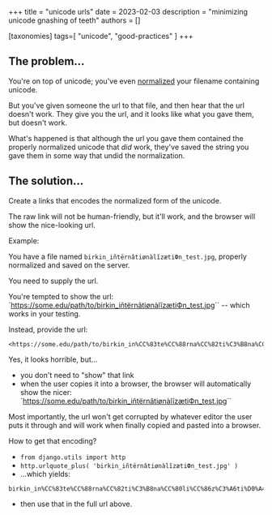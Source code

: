 +++
title = "unicode urls"
date = 2023-02-03
description = "minimizing unicode gnashing of teeth"
authors = []

[taxonomies]
tags=[ "unicode", "good-practices" ]
+++


## The problem...

You're on top of unicode; you've even [normalized](https://github.com/birkin/dev_meetings/blob/main/2022/2022-01.md#unicode-trickiness) your filename containing unicode.

But you've given someone the url to that file, and then hear that the url doesn't work. They give you the url, and it looks like what you gave them, but doesn't work.

What's happened is that although the url you gave them contained the properly normalized unicode that _did_ work, they've saved the string you gave them in some way that undid the normalization.

## The solution...

Create a links that encodes the normalized form of the unicode.

The raw link will not be human-friendly, but it'll work, and the browser will show the nice-looking url.

Example:

You have a file named `birkin_iñtërnâtiønàlĭzætiФn_test.jpg`, properly normalized and saved on the server.

You need to supply the url.

You're tempted to show the url: 
`<https://some.edu/path/to/birkin_iñtërnâtiønàlĭzætiФn_test.jpg>`` -- which works in your testing.

Instead, provide the url:
```
<https://some.edu/path/to/birkin_in%CC%83te%CC%88rna%CC%82ti%C3%B8na%CC%80li%CC%86z%C3%A6ti%D0%A4n_test.jpg>
```

Yes, it looks horrible, but...

- you don't need to "show" that link
- when the user copies it into a browser, the browser will automatically show the nicer:
  `<https://some.edu/path/to/birkin_iñtërnâtiønàlĭzætiФn_test.jpg>``

Most importantly, the url won't get corrupted by whatever editor the user puts it through and will work when finally copied and pasted into a browser.

How to get that encoding?

- `from django.utils import http`
- `http.urlquote_plus( 'birkin_iñtërnâtiønàlĭzætiФn_test.jpg' )`
- ...which yields: 

```
birkin_in%CC%83te%CC%88rna%CC%82ti%C3%B8na%CC%80li%CC%86z%C3%A6ti%D0%A4n_test.jpg
```

- then use that in the full url above.
